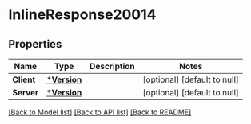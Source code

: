 # InlineResponse20014

## Properties
Name | Type | Description | Notes
------------ | ------------- | ------------- | -------------
**Client** | [***Version**](Version.md) |  | [optional] [default to null]
**Server** | [***Version**](Version.md) |  | [optional] [default to null]

[[Back to Model list]](../README.md#documentation-for-models) [[Back to API list]](../README.md#documentation-for-api-endpoints) [[Back to README]](../README.md)

